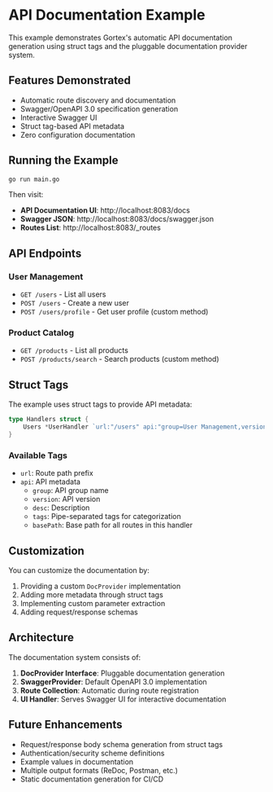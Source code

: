 # API Documentation Example

This example demonstrates Gortex's automatic API documentation generation using struct tags and the pluggable documentation provider system.

## Features Demonstrated

- Automatic route discovery and documentation
- Swagger/OpenAPI 3.0 specification generation
- Interactive Swagger UI
- Struct tag-based API metadata
- Zero configuration documentation

## Running the Example

```bash
go run main.go
```

Then visit:
- **API Documentation UI**: http://localhost:8083/docs
- **Swagger JSON**: http://localhost:8083/docs/swagger.json
- **Routes List**: http://localhost:8083/_routes

## API Endpoints

### User Management
- `GET /users` - List all users
- `POST /users` - Create a new user
- `POST /users/profile` - Get user profile (custom method)

### Product Catalog
- `GET /products` - List all products
- `POST /products/search` - Search products (custom method)

## Struct Tags

The example uses struct tags to provide API metadata:

```go
type Handlers struct {
    Users *UserHandler `url:"/users" api:"group=User Management,version=v1,desc=User operations,tags=users|admin"`
}
```

### Available Tags

- `url`: Route path prefix
- `api`: API metadata
  - `group`: API group name
  - `version`: API version
  - `desc`: Description
  - `tags`: Pipe-separated tags for categorization
  - `basePath`: Base path for all routes in this handler

## Customization

You can customize the documentation by:

1. Providing a custom `DocProvider` implementation
2. Adding more metadata through struct tags
3. Implementing custom parameter extraction
4. Adding request/response schemas

## Architecture

The documentation system consists of:

1. **DocProvider Interface**: Pluggable documentation generation
2. **SwaggerProvider**: Default OpenAPI 3.0 implementation
3. **Route Collection**: Automatic during route registration
4. **UI Handler**: Serves Swagger UI for interactive documentation

## Future Enhancements

- Request/response body schema generation from struct tags
- Authentication/security scheme definitions
- Example values in documentation
- Multiple output formats (ReDoc, Postman, etc.)
- Static documentation generation for CI/CD